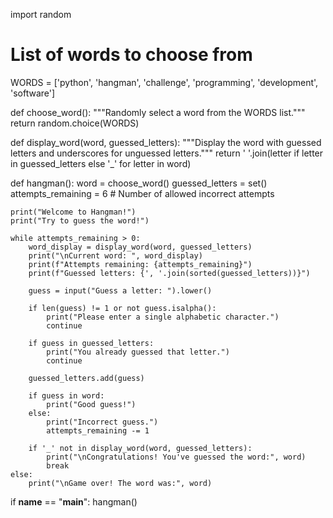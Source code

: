 import random

# List of words to choose from
WORDS = ['python', 'hangman', 'challenge', 'programming', 'development', 'software']

def choose_word():
    """Randomly select a word from the WORDS list."""
    return random.choice(WORDS)

def display_word(word, guessed_letters):
    """Display the word with guessed letters and underscores for unguessed letters."""
    return ' '.join(letter if letter in guessed_letters else '_' for letter in word)

def hangman():
    word = choose_word()
    guessed_letters = set()
    attempts_remaining = 6  # Number of allowed incorrect attempts
    
    print("Welcome to Hangman!")
    print("Try to guess the word!")
    
    while attempts_remaining > 0:
        word_display = display_word(word, guessed_letters)
        print("\nCurrent word: ", word_display)
        print(f"Attempts remaining: {attempts_remaining}")
        print(f"Guessed letters: {', '.join(sorted(guessed_letters))}")
        
        guess = input("Guess a letter: ").lower()
        
        if len(guess) != 1 or not guess.isalpha():
            print("Please enter a single alphabetic character.")
            continue
        
        if guess in guessed_letters:
            print("You already guessed that letter.")
            continue
        
        guessed_letters.add(guess)
        
        if guess in word:
            print("Good guess!")
        else:
            print("Incorrect guess.")
            attempts_remaining -= 1
        
        if '_' not in display_word(word, guessed_letters):
            print("\nCongratulations! You've guessed the word:", word)
            break
    else:
        print("\nGame over! The word was:", word)

if __name__ == "__main__":
    hangman()
